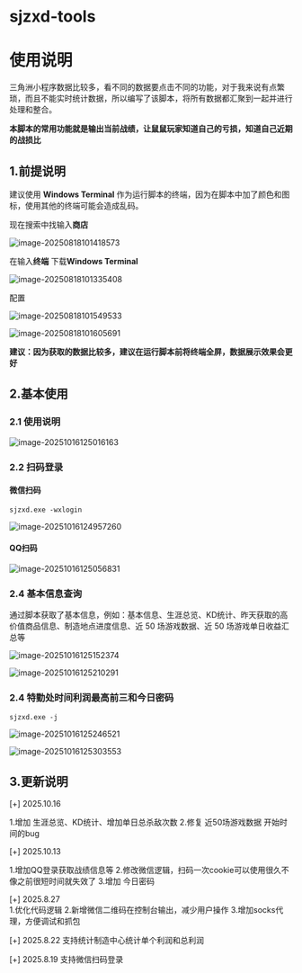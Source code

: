 # sjzxd-tools

# 使用说明

三角洲小程序数据比较多，看不同的数据要点击不同的功能，对于我来说有点繁琐，而且不能实时统计数据，所以编写了该脚本，将所有数据都汇聚到一起并进行处理和整合。

**本脚本的常用功能就是输出当前战绩，让鼠鼠玩家知道自己的亏损，知道自己近期的战损比**

## 1.前提说明

建议使用 **Windows Terminal** 作为运行脚本的终端，因为在脚本中加了颜色和图标，使用其他的终端可能会造成乱码。

现在搜索中找输入**商店**

![image-20250818101418573](images/image-20250818101418573.png)

在输入**终端**   下载**Windows Terminal** 

![image-20250818101335408](images/image-20250818101335408.png)

配置

![image-20250818101549533](images/image-20250818101549533.png)



![image-20250818101605691](images/image-20250818101605691.png)



**建议：因为获取的数据比较多，建议在运行脚本前将终端全屏，数据展示效果会更好**



## 2.基本使用

### 2.1 使用说明

![image-20251016125016163](images/image-20251016125016163.png)

### 2.2 扫码登录

#### 微信扫码

```
sjzxd.exe -wxlogin
```

![image-20251016124957260](images/image-20251016124957260.png)



#### QQ扫码

![image-20251016125056831](images/image-20251016125056831.png)

### 2.4 基本信息查询

通过脚本获取了基本信息，例如：基本信息、生涯总览、KD统计、昨天获取的高价值商品信息、制造地点进度信息、近 50 场游戏数据、近 50 场游戏单日收益汇总等

![image-20251016125152374](images/image-20251016125152374.png)

![image-20251016125210291](images/image-20251016125210291.png)



### 2.4 特勤处时间利润最高前三和今日密码

```
sjzxd.exe -j
```

![image-20251016125246521](images/image-20251016125246521.png)

![image-20251016125303553](images/image-20251016125303553.png)

## 3.更新说明

[+] 2025.10.16

  1.增加 生涯总览、KD统计、增加单日总杀敌次数
  2.修复 近50场游戏数据 开始时间的bug

[+] 2025.10.13 

  1.增加QQ登录获取战绩信息等
  2.修改微信逻辑，扫码一次cookie可以使用很久不像之前很短时间就失效了
  3.增加 今日密码 

[+] 2025.8.27    
  1.优化代码逻辑
  2.新增微信二维码在控制台输出，减少用户操作
  3.增加socks代理，方便调试和抓包

[+] 2025.8.22 支持统计制造中心统计单个利润和总利润

[+] 2025.8.19 支持微信扫码登录
